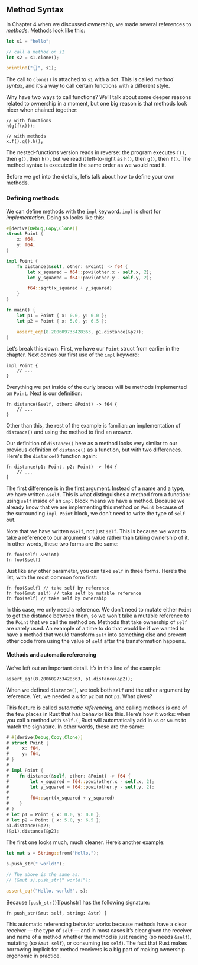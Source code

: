 ## Method Syntax

In Chapter 4 when we discussed ownership, we made several references to
*methods*. Methods look like this:

```rust
let s1 = "hello";

// call a method on s1
let s2 = s1.clone();

println!("{}", s1);
```

The call to `clone()` is attached to `s1` with a dot. This is called *method
syntax*, and it’s a way to call certain functions with a different style.

Why have two ways to call functions? We’ll talk about some deeper reasons
related to ownership in a moment, but one big reason is that methods look nicer
when chained together:

```rust,ignore
// with functions
h(g(f(x)));

// with methods
x.f().g().h();
```

The nested-functions version reads in reverse: the program executes `f()`, then
`g()`, then `h()`, but we read it left-to-right as `h()`, then `g()`, then
`f()`. The method syntax is executed in the same order as we would read it.

Before we get into the details, let’s talk about how to define your own
methods.

### Defining methods

We can define methods with the `impl` keyword. `impl` is short for
*implementation*. Doing so looks like this:

```rust
#[derive(Debug,Copy,Clone)]
struct Point {
    x: f64,
    y: f64,
}

impl Point {
    fn distance(&self, other: &Point) -> f64 {
        let x_squared = f64::powi(other.x - self.x, 2);
        let y_squared = f64::powi(other.y - self.y, 2);

        f64::sqrt(x_squared + y_squared)
    }
}

fn main() {
    let p1 = Point { x: 0.0, y: 0.0 };
    let p2 = Point { x: 5.0, y: 6.5 };

    assert_eq!(8.200609733428363, p1.distance(&p2));
}
```

Let’s break this down. First, we have our `Point` struct from earlier in the
chapter. Next comes our first use of the `impl` keyword:

```rust,ignore
impl Point {
    // ...
}
```

Everything we put inside of the curly braces will be methods implemented on
`Point`. Next is our definition:

```rust,ignore
fn distance(&self, other: &Point) -> f64 {
    // ...
}
```

Other than this, the rest of the example is familiar: an implementation of
`distance()` and using the method to find an answer.

Our definition of `distance()` here as a method looks very similar to our
previous definition of `distance()` as a function, but with two differences.
Here's the `distance()` function again:

```rust,ignore
fn distance(p1: Point, p2: Point) -> f64 {
    // ...
}
```

The first difference is in the first argument. Instead of a name and a type, we
have written `&self`. This is what distinguishes a method from a function:
using `self` inside of an `impl` block means we have a method. Because we
already know that we are implementing this method on `Point` because of the
surrounding `impl Point` block, we don’t need to write the type of `self` out.

Note that we have written `&self`, not just `self`. This is because we want to
take a reference to our argument's value rather than taking ownership of it. In
other words, these two forms are the same:

```rust,ignore
fn foo(self: &Point)
fn foo(&self)
```

Just like any other parameter, you can take `self` in three forms. Here’s the
list, with the most common form first:

```rust,ignore
fn foo(&self) // take self by reference
fn foo(&mut self) // take self by mutable reference
fn foo(self) // take self by ownership
```

In this case, we only need a reference. We don’t need to mutate either `Point`
to get the distance between them, so we won't take a mutable reference to the
`Point` that we call the method on. Methods that take ownership of `self` are
rarely used. An example of a time to do that would be if we wanted to have a
method that would transform `self` into something else and prevent other code
from using the value of `self` after the transformation happens.

#### Methods and automatic referencing

We’ve left out an important detail. It’s in this line of the example:

```rust,ignore
assert_eq!(8.200609733428363, p1.distance(&p2));
```

When we defined `distance()`, we took both `self` and the other argument by
reference. Yet, we needed a `&` for `p2` but not `p1`. What gives?

This feature is called *automatic referencing*, and calling methods is one
of the few places in Rust that has behavior like this. Here’s how it works:
when you call a method with `self.(`, Rust will automatically add in `&`s
or `&mut`s to match the signature. In other words, these are the same:

```rust
# #[derive(Debug,Copy,Clone)]
# struct Point {
#     x: f64,
#     y: f64,
# }
#
# impl Point {
#    fn distance(&self, other: &Point) -> f64 {
#        let x_squared = f64::powi(other.x - self.x, 2);
#        let y_squared = f64::powi(other.y - self.y, 2);
#
#        f64::sqrt(x_squared + y_squared)
#    }
# }
# let p1 = Point { x: 0.0, y: 0.0 };
# let p2 = Point { x: 5.0, y: 6.5 };
p1.distance(&p2);
(&p1).distance(&p2);
```

The first one looks much, much cleaner. Here’s another example:

```rust
let mut s = String::from("Hello,");

s.push_str(" world!");

// The above is the same as:
// (&mut s).push_str(" world!");

assert_eq!("Hello, world!", s);
```

Because [`push_str()`][pushstr]<!-- ignore --> has the following signature:

```rust,ignore
fn push_str(&mut self, string: &str) {
```

[push_str]: ../collections/string/struct.String.html#method.push_str

This automatic referencing behavior works because methods have a clear receiver
— the type of `self` — and in most cases it’s clear given the receiver and name
of a method whether the method is just reading (so needs `&self`), mutating (so
`&mut self`), or consuming (so `self`). The fact that Rust makes borrowing
implicit for method receivers is a big part of making ownership ergonomic in
practice.
